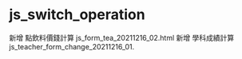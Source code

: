 # js_switch_operation

新增 點飲料價錢計算 js_form_tea_20211216_02.html
新增 學科成績計算 js_teacher_form_change_20211216_01.
